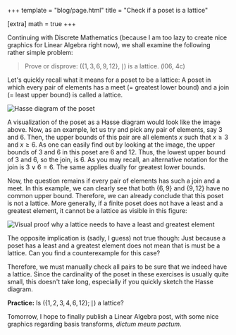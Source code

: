 +++
template = "blog/page.html"
title = "Check if a poset is a lattice"

[extra] 
math = true
+++

Continuing with Discrete Mathematics (because I am too lazy to create nice graphics for Linear Algebra right now), we shall examine the following rather simple problem:

> Prove or disprove: $(\lbrace 1,3,6,9,12\rbrace, \mid)$ is a lattice. (l06, 4c)

Let's quickly recall what it means for a poset to be a lattice:
A poset in which every pair of elements has a meet (= greatest lower bound) and a join (= least upper bound) is called a lattice.

![Hasse diagram of the poset](/img/lattice.svg)

A visualization of the poset as a Hasse diagram would look like the image above. Now, as an example, let us try and pick any pair of elements, say $3$ and $6$. Then, the upper bounds of this pair are all elements $x$ such that $x \ge 3$ and $x \ge 6$. As one can easily find out by looking at the image, the upper bounds of $3$ and $6$ in this poset are $6$ and $12$. 
Thus, the lowest upper bound of $3$ and $6$, so the join, is $6$. As you may recall, an alternative notation for the join is $3 \lor 6 = 6$. The same applies dually for greatest lower bounds.

Now, the question remains if every pair of elements has such a join and a meet. In this example, we can clearly see that both $\lbrace 6, 9 \rbrace$ and $\lbrace 9, 12 \rbrace$ have no common upper bound. Therefore, we can already conclude that this poset is not a lattice. More generally, if a finite poset does not have a least and a greatest element, it cannot be a lattice as visible in this figure: 

![Visual proof why a lattice needs to have a least and greatest element](/img/lattice_greatest_least.png)

The opposite implication is (sadly, I guess) not true though: Just because a poset has a least and a greatest element does not mean that is must be a lattice. Can you find a counterexample for this case?

Therefore, we must manually check all pairs to be sure that we indeed have a lattice. Since the cardinality of the poset in these exercises is usually quite small, this doesn't take long, especially if you quickly sketch the Hasse diagram.

**Practice:** Is $(\lbrace 1, 2, 3, 4, 6, 12 \rbrace ; \mid)$ a lattice?

Tomorrow, I hope to finally publish a Linear Algebra post, with some nice graphics regarding basis transforms, _dictum meum pactum_.